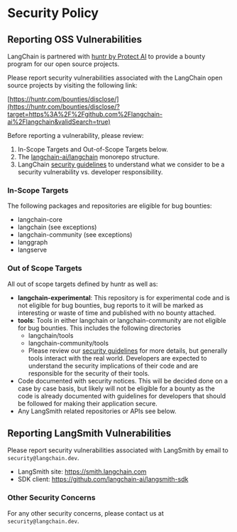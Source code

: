# Security Policy

## Reporting OSS Vulnerabilities

LangChain is partnered with [huntr by Protect AI](https://huntr.com/) to provide 
a bounty program for our open source projects. 

Please report security vulnerabilities associated with the LangChain 
open source projects by visiting the following link:

[https://huntr.com/bounties/disclose/](https://huntr.com/bounties/disclose/?target=https%3A%2F%2Fgithub.com%2Flangchain-ai%2Flangchain&validSearch=true)

Before reporting a vulnerability, please review:

1) In-Scope Targets and Out-of-Scope Targets below.
2) The [langchain-ai/langchain](https://python.langchain.com/docs/contributing/repo_structure) monorepo structure.
3) LangChain [security guidelines](https://python.langchain.com/docs/security) to
   understand what we consider to be a security vulnerability vs. developer
   responsibility.

### In-Scope Targets

The following packages and repositories are eligible for bug bounties:

- langchain-core
- langchain (see exceptions)
- langchain-community (see exceptions)
- langgraph
- langserve

### Out of Scope Targets

All out of scope targets defined by huntr as well as:

- **langchain-experimental**: This repository is for experimental code and is not
  eligible for bug bounties, bug reports to it will be marked as interesting or waste of
  time and published with no bounty attached.
- **tools**: Tools in either langchain or langchain-community are not eligible for bug
  bounties. This includes the following directories
  - langchain/tools
  - langchain-community/tools
  - Please review our [security guidelines](https://python.langchain.com/docs/security)
    for more details, but generally tools interact with the real world. Developers are
    expected to understand the security implications of their code and are responsible
    for the security of their tools.
- Code documented with security notices. This will be decided done on a case by
  case basis, but likely will not be eligible for a bounty as the code is already
  documented with guidelines for developers that should be followed for making their
  application secure.
- Any LangSmith related repositories or APIs see below.

## Reporting LangSmith Vulnerabilities

Please report security vulnerabilities associated with LangSmith by email to `security@langchain.dev`.

- LangSmith site: https://smith.langchain.com
- SDK client: https://github.com/langchain-ai/langsmith-sdk

### Other Security Concerns

For any other security concerns, please contact us at `security@langchain.dev`.
